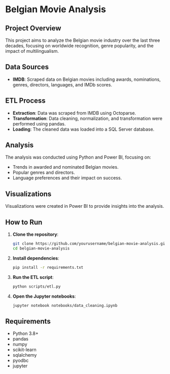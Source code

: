 # Belgian Movie Analysis

## Project Overview
This project aims to analyze the Belgian movie industry over the last three decades, focusing on worldwide recognition, genre popularity, and the impact of multilingualism.

## Data Sources
- **IMDB**: Scraped data on Belgian movies including awards, nominations, genres, directors, languages, and IMDb scores.

## ETL Process
- **Extraction**: Data was scraped from IMDB using Octoparse.
- **Transformation**: Data cleaning, normalization, and transformation were performed using pandas.
- **Loading**: The cleaned data was loaded into a SQL Server database.

## Analysis
The analysis was conducted using Python and Power BI, focusing on:
- Trends in awarded and nominated Belgian movies.
- Popular genres and directors.
- Language preferences and their impact on success.

## Visualizations
Visualizations were created in Power BI to provide insights into the analysis.

## How to Run
1. **Clone the repository**:
    ```bash
    git clone https://github.com/yourusername/belgian-movie-analysis.git
    cd belgian-movie-analysis
    ```
2. **Install dependencies**:
    ```bash
    pip install -r requirements.txt
    ```
3. **Run the ETL script**:
    ```bash
    python scripts/etl.py
    ```
4. **Open the Jupyter notebooks**:
    ```bash
    jupyter notebook notebooks/data_cleaning.ipynb
    ```

## Requirements
- Python 3.8+
- pandas
- numpy
- scikit-learn
- sqlalchemy
- pyodbc
- jupyter

